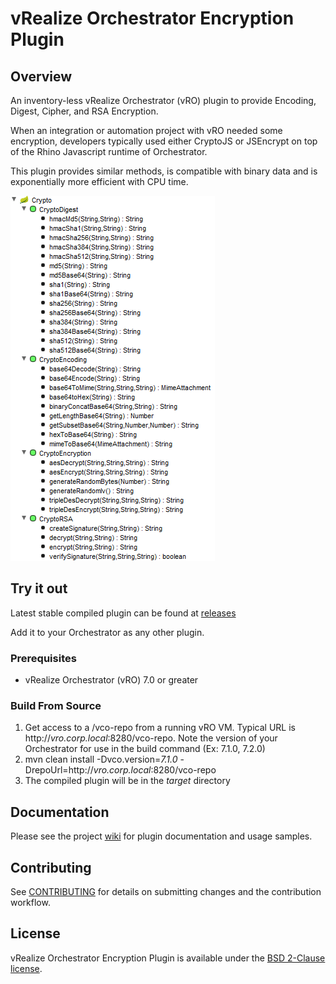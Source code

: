 # vRealize Orchestrator Encryption Plugin

## Overview
An inventory-less vRealize Orchestrator (vRO) plugin to provide Encoding, Digest, Cipher, and RSA Encryption.

When an integration or automation project with vRO needed some encryption, developers typically used either CryptoJS or JSEncrypt on top of the Rhino Javascript runtime of Orchestrator.

This plugin provides similar methods, is compatible with binary data and is exponentially more efficient with CPU time.

![](crypto_api_explorer.png)

## Try it out

Latest stable compiled plugin can be found at [releases](https://github.com/vmware/o11n-plugin-crypto/releases)

Add it to your Orchestrator as any other plugin.

### Prerequisites

* vRealize Orchestrator (vRO) 7.0 or greater

### Build From Source

1. Get access to a /vco-repo from a running vRO VM.  Typical URL is http://*vro.corp.local*:8280/vco-repo.  Note the version of your Orchestrator for use in the build command (Ex: 7.1.0, 7.2.0)
2. mvn clean install -Dvco.version=*7.1.0* -DrepoUrl=http://*vro.corp.local*:8280/vco-repo
3. The compiled plugin will be in the *target* directory

## Documentation

Please see the project [wiki](https://github.com/vmware/o11n-plugin-crypto/wiki) for plugin documentation and usage samples.

## Contributing

See [CONTRIBUTING](CONTRIBUTING.md) for details on submitting changes and the contribution workflow.

## License

vRealize Orchestrator Encryption Plugin is available under the [BSD 2-Clause license](LICENSE).
